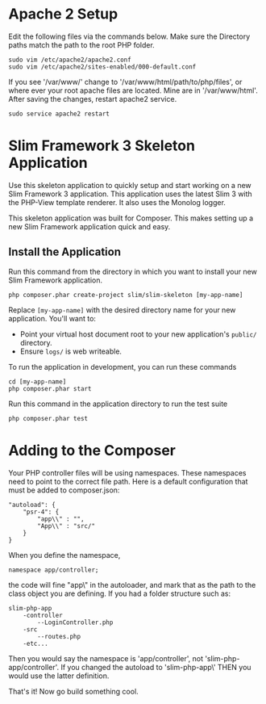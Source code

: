 # Apache 2 Setup

Edit the following files via the commands below. Make sure the Directory paths match the path to the root PHP folder. 

    sudo vim /etc/apache2/apache2.conf
    sudo vim /etc/apache2/sites-enabled/000-default.conf

If you see '/var/www/' change to '/var/www/html/path/to/php/files', or where ever your root apache files are located. Mine are in '/var/www/html'. After saving the changes, restart apache2 service.

	sudo service apache2 restart

# Slim Framework 3 Skeleton Application

Use this skeleton application to quickly setup and start working on a new Slim Framework 3 application. This application uses the latest Slim 3 with the PHP-View template renderer. It also uses the Monolog logger.

This skeleton application was built for Composer. This makes setting up a new Slim Framework application quick and easy.

## Install the Application

Run this command from the directory in which you want to install your new Slim Framework application.

    php composer.phar create-project slim/slim-skeleton [my-app-name]

Replace `[my-app-name]` with the desired directory name for your new application. You'll want to:

* Point your virtual host document root to your new application's `public/` directory.
* Ensure `logs/` is web writeable.

To run the application in development, you can run these commands 

	cd [my-app-name]
	php composer.phar start

Run this command in the application directory to run the test suite

	php composer.phar test

# Adding to the Composer

Your PHP controller files will be using namespaces. These namespaces need to point to the correct file path. Here is a default configuration that must be added to composer.json:

	"autoload": {
	    "psr-4": {
	        "app\\" : "",
	        "App\\" : "src/"  
	    }
	}

When you define the namespace,

	namespace app/controller;

the code will fine "app\\" in the autoloader, and mark that as the path to the class object you are defining. If you had a folder structure such as:

	slim-php-app
		-controller
			--LoginController.php
		-src
			--routes.php
		-etc...

Then you would say the namespace is 'app/controller', not 'slim-php-app/controller'. If you changed the autoload to 'slim-php-app\\' THEN you would use the latter definition.


That's it! Now go build something cool.
